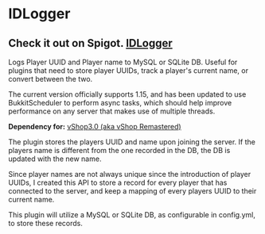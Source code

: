 # IDLogger
## Check it out on Spigot. [IDLogger](https://www.spigotmc.org/resources/idlogger.62506/)

Logs Player UUID and Player name to MySQL or SQLite DB. Useful for plugins that need to store player UUIDs, 
track a player's current name, or convert between the two. 

The current version officially supports 1.15, and has been updated to use BukkitScheduler to perform async tasks, which 
should help improve performance on any server that makes use of multiple threads.

**Dependency for:** [vShop3.0 (aka vShop Remastered)](https://github.com/arif-banai/vShop3.0)

The plugin stores the players UUID and name upon joining the server. 
If the players name is different from the one recorded in the DB, the DB is updated with the new name.

Since player names are not always unique since the introduction of player UUIDs, I created this API to 
store a record for every player that has connected to the server, and keep a mapping of every players UUID to their current name.

This plugin will utilize a MySQL or SQLite DB, as configurable in config.yml, to store these records.
